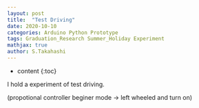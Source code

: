 ```yaml
---
layout: post
title:  "Test Driving"
date: 2020-10-10
categories: Arduino Python Prototype
tags: Graduation_Research Summer_Holiday Experiment
mathjax: true
author: S.Takahashi
---
```


* content
{:toc}

I hold a experiment of test driving.

(propotional controller beginer mode -> left wheeled and turn on)